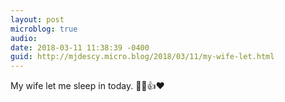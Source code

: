 ```yaml
---
layout: post
microblog: true
audio: 
date: 2018-03-11 11:38:39 -0400
guid: http://mjdescy.micro.blog/2018/03/11/my-wife-let.html
---
```

My wife let me sleep in today. 🙏😀👍❤️
